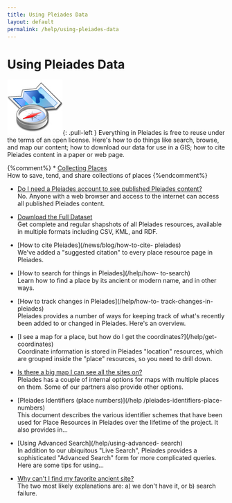```yaml
---
title: Using Pleiades Data
layout: default
permalink: /help/using-pleiades-data
---
```


#  Using Pleiades Data

![map compass icon](/images/icons/mapcompass.jpg){: .pull-left }
Everything in Pleiades is free to reuse under the terms of an open license.
Here's how to do things like search, browse, and map our content; how to
download our data for use in a GIS; how to cite Pleiades content in a paper or
web page.

<div class="clearfix">

{%comment%}  * [Collecting Places](/help/collecting-places) <br /> How to
save, tend, and share collections of places {%endcomment%}

 * [Do I need a Pleiades account to see published Pleiades content?
](/help/anonymous) <br /> No. Anyone with a web browser and access to the
internet can access all published Pleiades content.

 * [Download the Full Dataset ](/help/download) <br /> Get complete and
regular shapshots of all Pleiades resources, available in multiple formats
including CSV, KML, and RDF.

 * [How to cite Pleiades](/news/blog/how-to-cite- pleiades) <br /> We've added
a "suggested citation" to every place resource page in Pleiades.

 * [How to search for things in Pleiades](/help/how- to-search) <br /> Learn
how to find a place by its ancient or modern name, and in other ways.

 * [How to track changes in Pleiades](/help/how-to- track-changes-in-pleiades)
<br /> Pleiades provides a number of ways for keeping track of what's recently
been added to or changed in Pleiades. Here's an overview.

 * [I see a map for a place, but how do I get the coordinates?](/help/get-
coordinates) <br /> Coordinate information is stored in Pleiades "location"
resources, which are grouped inside the "place" resources, so you need to
drill down.

 * [Is there a big map I can see all the sites on? ](/help/bigmap) <br />
Pleiades has a couple of internal options for maps with multiple places on
them. Some of our partners also provide other options.

 * [Pleiades Identifiers (place numbers)](/help /pleiades-identifiers-place-
numbers) <br /> This document describes the various identifier schemes that
have been used for Place Resources in Pleiades over the lifetime of the
project. It also provides in...

 * [Using Advanced Search](/help/using-advanced- search) <br /> In addition to
our ubiquitous "Live Search", Pleiades provides a sophisticated "Advanced
Search" form for more complicated queries. Here are some tips for using...

 * [Why can't I find my favorite ancient site? ](/help/find-a-site) <br /> The
two most likely explanations are: a) we don't have it, or b) search failure.

</div>
